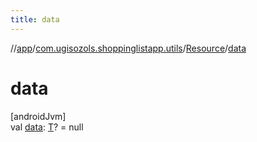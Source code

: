 ```yaml
---
title: data
---
```

//[app](../../../index.html)/[com.ugisozols.shoppinglistapp.utils](../index.html)/[Resource](index.html)/[data](data.html)



# data



[androidJvm]\
val [data](data.html): [T](index.html)? = null




